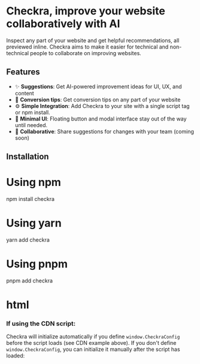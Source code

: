 # Checkra, improve your website collaboratively with AI

Inspect any part of your website and get helpful recommendations, all previewed inline. Checkra aims to make it easier for technical and non-technical people to collaborate on improving websites.

 ## Features

- ✨ **Suggestions**: Get AI-powered improvement ideas for UI, UX, and content
- 💬 **Conversion tips**: Get conversion tips on any part of your website
- ⚙️ **Simple Integration**: Add Checkra to your site with a single script tag or npm install.
- 🎨 **Minimal UI**: Floating button and modal interface stay out of the way until needed.
- 🤝 **Collaborative**: Share suggestions for changes with your team (coming soon)

## Installation

# Using npm
npm install checkra
# Using yarn
yarn add checkra
# Using pnpm
pnpm add checkra

# html
<!-- Replace 'latest' with a specific version for production -->
<script src="https://unpkg.com/checkra@latest/dist/checkra.umd.cjs"></script>
<script>
// Optional: Configure Checkra directly
window.CheckraConfig = {
isVisible: true // Default is true, set to false to initialize hidden
// Add other configuration options here if needed
};
// Checkra initializes automatically when the script loads if window.CheckraConfig is found
</script>

### If using the CDN script:

Checkra will initialize automatically if you define `window.CheckraConfig` before the script loads (see CDN example above). If you don't define `window.CheckraConfig`, you can initialize it manually after the script has loaded:

